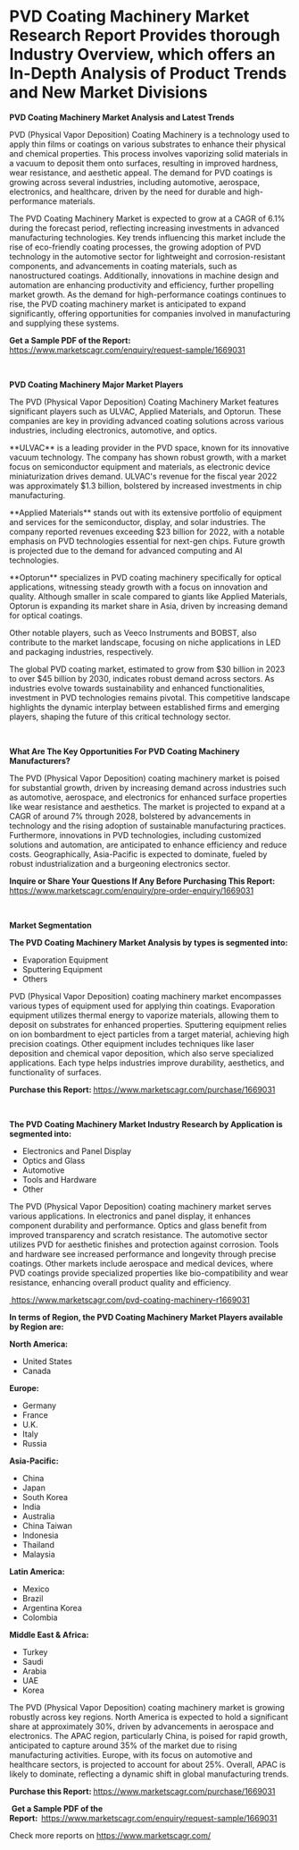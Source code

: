 <p><h1>PVD Coating Machinery Market Research Report Provides thorough Industry Overview, which offers an In-Depth Analysis of Product Trends and New Market Divisions</h1></p><p><strong>PVD Coating Machinery Market Analysis and Latest Trends</strong></p>
<p><p>PVD (Physical Vapor Deposition) Coating Machinery is a technology used to apply thin films or coatings on various substrates to enhance their physical and chemical properties. This process involves vaporizing solid materials in a vacuum to deposit them onto surfaces, resulting in improved hardness, wear resistance, and aesthetic appeal. The demand for PVD coatings is growing across several industries, including automotive, aerospace, electronics, and healthcare, driven by the need for durable and high-performance materials.</p><p>The PVD Coating Machinery Market is expected to grow at a CAGR of 6.1% during the forecast period, reflecting increasing investments in advanced manufacturing technologies. Key trends influencing this market include the rise of eco-friendly coating processes, the growing adoption of PVD technology in the automotive sector for lightweight and corrosion-resistant components, and advancements in coating materials, such as nanostructured coatings. Additionally, innovations in machine design and automation are enhancing productivity and efficiency, further propelling market growth. As the demand for high-performance coatings continues to rise, the PVD coating machinery market is anticipated to expand significantly, offering opportunities for companies involved in manufacturing and supplying these systems.</p></p>
<p><strong>Get a Sample PDF of the Report:&nbsp;</strong> <a href="https://www.marketscagr.com/enquiry/request-sample/1669031?utm_campaign=2804&utm_medium=2&utm_source=Github&utm_content=ia&utm_term=08042025&utm_id=pvd-coating-machinery">https://www.marketscagr.com/enquiry/request-sample/1669031</a></p>
<p>&nbsp;</p>
<p><strong>PVD Coating Machinery Major Market Players</strong></p>
<p><p>The PVD (Physical Vapor Deposition) Coating Machinery Market features significant players such as ULVAC, Applied Materials, and Optorun. These companies are key in providing advanced coating solutions across various industries, including electronics, automotive, and optics.</p><p>**ULVAC** is a leading provider in the PVD space, known for its innovative vacuum technology. The company has shown robust growth, with a market focus on semiconductor equipment and materials, as electronic device miniaturization drives demand. ULVAC's revenue for the fiscal year 2022 was approximately $1.3 billion, bolstered by increased investments in chip manufacturing.</p><p>**Applied Materials** stands out with its extensive portfolio of equipment and services for the semiconductor, display, and solar industries. The company reported revenues exceeding $23 billion for 2022, with a notable emphasis on PVD technologies essential for next-gen chips. Future growth is projected due to the demand for advanced computing and AI technologies.</p><p>**Optorun** specializes in PVD coating machinery specifically for optical applications, witnessing steady growth with a focus on innovation and quality. Although smaller in scale compared to giants like Applied Materials, Optorun is expanding its market share in Asia, driven by increasing demand for optical coatings.</p><p>Other notable players, such as Veeco Instruments and BOBST, also contribute to the market landscape, focusing on niche applications in LED and packaging industries, respectively. </p><p>The global PVD coating market, estimated to grow from $30 billion in 2023 to over $45 billion by 2030, indicates robust demand across sectors. As industries evolve towards sustainability and enhanced functionalities, investment in PVD technologies remains pivotal. This competitive landscape highlights the dynamic interplay between established firms and emerging players, shaping the future of this critical technology sector.</p></p>
<p>&nbsp;</p>
<p><strong>What Are The Key Opportunities For PVD Coating Machinery Manufacturers?</strong></p>
<p><p>The PVD (Physical Vapor Deposition) coating machinery market is poised for substantial growth, driven by increasing demand across industries such as automotive, aerospace, and electronics for enhanced surface properties like wear resistance and aesthetics. The market is projected to expand at a CAGR of around 7% through 2028, bolstered by advancements in technology and the rising adoption of sustainable manufacturing practices. Furthermore, innovations in PVD technologies, including customized solutions and automation, are anticipated to enhance efficiency and reduce costs. Geographically, Asia-Pacific is expected to dominate, fueled by robust industrialization and a burgeoning electronics sector.</p></p>
<p><strong>Inquire or Share Your Questions If Any Before Purchasing This Report:</strong> <a href="https://www.marketscagr.com/enquiry/pre-order-enquiry/1669031?utm_campaign=2804&utm_medium=2&utm_source=Github&utm_content=ia&utm_term=08042025&utm_id=pvd-coating-machinery">https://www.marketscagr.com/enquiry/pre-order-enquiry/1669031</a></p>
<p>&nbsp;</p>
<p><strong>Market Segmentation</strong></p>
<p><strong>The PVD Coating Machinery Market Analysis by types is segmented into:</strong></p>
<p><ul><li>Evaporation Equipment</li><li>Sputtering Equipment</li><li>Others</li></ul></p>
<p><p>PVD (Physical Vapor Deposition) coating machinery market encompasses various types of equipment used for applying thin coatings. Evaporation equipment utilizes thermal energy to vaporize materials, allowing them to deposit on substrates for enhanced properties. Sputtering equipment relies on ion bombardment to eject particles from a target material, achieving high precision coatings. Other equipment includes techniques like laser deposition and chemical vapor deposition, which also serve specialized applications. Each type helps industries improve durability, aesthetics, and functionality of surfaces.</p></p>
<p><strong>Purchase this Report:&nbsp;</strong><a href="https://www.marketscagr.com/purchase/1669031?utm_campaign=2804&utm_medium=2&utm_source=Github&utm_content=ia&utm_term=08042025&utm_id=pvd-coating-machinery">https://www.marketscagr.com/purchase/1669031</a></p>
<p>&nbsp;</p>
<p><strong>The PVD Coating Machinery Market Industry Research by Application is segmented into:</strong></p>
<p><ul><li>Electronics and Panel Display</li><li>Optics and Glass</li><li>Automotive</li><li>Tools and Hardware</li><li>Other</li></ul></p>
<p><p>The PVD (Physical Vapor Deposition) coating machinery market serves various applications. In electronics and panel display, it enhances component durability and performance. Optics and glass benefit from improved transparency and scratch resistance. The automotive sector utilizes PVD for aesthetic finishes and protection against corrosion. Tools and hardware see increased performance and longevity through precise coatings. Other markets include aerospace and medical devices, where PVD coatings provide specialized properties like bio-compatibility and wear resistance, enhancing overall product quality and efficiency.</p></p>
<p><a href="https://www.marketscagr.com/pvd-coating-machinery-r1669031?utm_campaign=2804&utm_medium=2&utm_source=Github&utm_content=ia&utm_term=08042025&utm_id=pvd-coating-machinery">&nbsp;https://www.marketscagr.com/pvd-coating-machinery-r1669031</a></p>
<p><strong>In terms of Region, the PVD Coating Machinery Market Players available by Region are:</strong></p>
<p>
    <p> <strong> North America: </strong>
        <ul>
            <li>United States</li>
            <li>Canada</li>
        </ul>
        </p> 
    <p> <strong> Europe: </strong>
        <ul>
            <li>Germany</li>
            <li>France</li>
            <li>U.K.</li>
            <li>Italy</li>
            <li>Russia</li>
        </ul>
        </p> 
    <p> <strong> Asia-Pacific: </strong>
        <ul>
            <li>China</li>
            <li>Japan</li>
            <li>South Korea</li>
            <li>India</li>
            <li>Australia</li>
            <li>China Taiwan</li>
            <li>Indonesia</li>
            <li>Thailand</li>
            <li>Malaysia</li>
        </ul>
        </p> 
    <p> <strong> Latin America: </strong>
        <ul>
            <li>Mexico</li>
            <li>Brazil</li>
            <li>Argentina Korea</li>
            <li>Colombia</li>
        </ul>
        </p> 
    <p> <strong> Middle East & Africa: </strong>
        <ul>
            <li>Turkey</li>
            <li>Saudi</li>
            <li>Arabia</li>
            <li>UAE</li>
            <li>Korea</li>
        </ul>
    </p>
    </p>
<p><p>The PVD (Physical Vapor Deposition) coating machinery market is growing robustly across key regions. North America is expected to hold a significant share at approximately 30%, driven by advancements in aerospace and electronics. The APAC region, particularly China, is poised for rapid growth, anticipated to capture around 35% of the market due to rising manufacturing activities. Europe, with its focus on automotive and healthcare sectors, is projected to account for about 25%. Overall, APAC is likely to dominate, reflecting a dynamic shift in global manufacturing trends.</p></p>
<p><strong>Purchase this Report: </strong><a href="https://www.marketscagr.com/purchase/1669031?utm_campaign=2804&utm_medium=2&utm_source=Github&utm_content=ia&utm_term=08042025&utm_id=pvd-coating-machinery">https://www.marketscagr.com/purchase/1669031</a></p>
<p>&nbsp;<strong>Get a Sample PDF of the Report:&nbsp;&nbsp;</strong><a href="https://www.marketscagr.com/enquiry/request-sample/1669031?utm_campaign=2804&utm_medium=2&utm_source=Github&utm_content=ia&utm_term=08042025&utm_id=pvd-coating-machinery">https://www.marketscagr.com/enquiry/request-sample/1669031</a></p>
<p><strong></strong></p>
<p>Check more reports on <a href="https://www.marketscagr.com/?utm_campaign=2804&utm_medium=2&utm_source=Github&utm_content=ia&utm_term=08042025&utm_id=pvd-coating-machinery">https://www.marketscagr.com/</a></p>